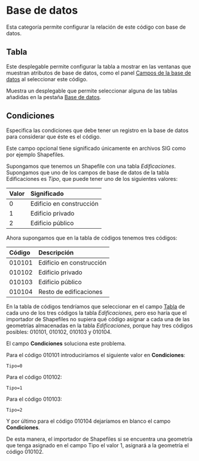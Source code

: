 # Base de datos

Esta categoría permite configurar la relación de este código con base de datos.

## Tabla

Este desplegable permite configurar la tabla a mostrar en las ventanas que muestran atributos de base de datos, como el panel [Campos de la base de datos](/digi3d-net/referencia/paneles/campos-de-la-base-de-datos.md) al seleccionar este código.

Muestra un desplegable que permite seleccionar alguna de las tablas añadidas en la pestaña [Base de datos](/digi3d-net/referencia/editor-de-tablas-de-codigos/pestanas/codigos/base-de-datos.md).

## Condiciones

Especifica las condiciones que debe tener un registro en la base de datos para considerar que éste es el código.

Este campo opcional tiene significado únicamente en archivos SIG como por ejemplo Shapefiles.

Supongamos que tenemos un Shapefile con una tabla _Edificaciones_. Supongamos que uno de los campos de base de datos de la tabla Edificaciones es _Tipo_, que puede tener uno de los siguientes valores:

| Valor | Significado |
| :--- | :--- |
| 0 | Edificio en construcción |
| 1 | Edificio privado |
| 2 | Edificio público |

Ahora supongamos que en la tabla de códigos tenemos tres códigos:

| Código | Descripción |
| :--- | :--- |
| 010101 | Edificio en construcción |
| 010102 | Edificio privado |
| 010103 | Edificio público |
| 010104 | Resto de edificaciones |

En la tabla de códigos tendríamos que seleccionar en el campo [Tabla](base-de-datos.md#tabla) de cada uno de los tres códigos la tabla _Edificaciones,_ pero eso haría que el importador de Shapefiles no supiera qué código asignar a cada una de las geometrías almacenadas en la tabla _Edificaciones_, porque hay tres códigos posibles: 010101, 010102, 010103 y 010104.

El campo **Condiciones** soluciona este problema.

Para el código 010101 introduciríamos el siguiente valor en **Condiciones**:

```text
Tipo=0
```

Para el código 010102:

```text
Tipo=1
```

Para el código 010103:

```text
Tipo=2
```

Y por último para el código 010104 dejaríamos en blanco el campo **Condiciones**.

De esta manera, el importador de Shapefiles si se encuentra una geometría que tenga asignado en el campo Tipo el valor 1, asignará a la geometría el código 010102.

